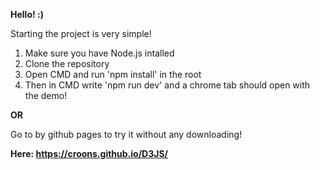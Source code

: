 **Hello! :)**

Starting the project is very simple!

1. Make sure you have Node.js intalled
2. Clone the repository
3. Open CMD and run 'npm install' in the root
4. Then in CMD write 'npm run dev' and a chrome tab should open with the demo!

**OR**

Go to by github pages to try it without any downloading!

**Here: https://croons.github.io/D3JS/**
